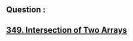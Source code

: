 ## Question : 
<h2> <a href="https://leetcode.com/problems/intersection-of-two-arrays/">349. Intersection of Two Arrays</a>
